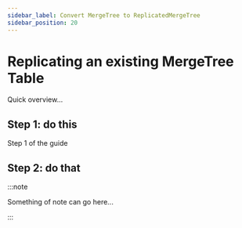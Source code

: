 ```yaml
---
sidebar_label: Convert MergeTree to ReplicatedMergeTree
sidebar_position: 20
---
```


# Replicating an existing MergeTree Table

Quick overview...


## Step 1: do this

Step 1 of the guide

## Step 2: do that



:::note

Something of note can go here...

:::
